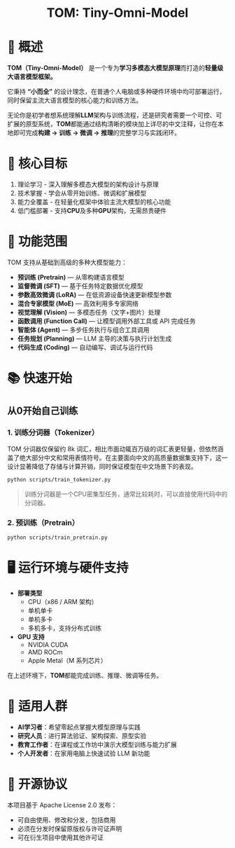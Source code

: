 <div align="center">
  <h1>TOM: Tiny-Omni-Model</h1>
</div>

# 📌 概述

**TOM（Tiny-Omni-Model）** 是一个专为**学习多模态大模型原理**而打造的**轻量级大语言模型框架。**

它秉持 **“小而全”** 的设计理念，在普通个人电脑或多种硬件环境中均可部署运行，同时保留主流大语言模型的核心能力和训练方法。

无论你是初学者想系统理解**LLM**架构与训练流程，还是研究者需要一个可控、可扩展的原型系统，**TOM**都能通过结构清晰的模块加上详尽的中文注释，让你在本地即可完成**构建 → 训练 → 微调 → 推理**的完整学习与实践闭环。

# 🎯 核心目标
1. 理论学习 - 深入理解多模态大模型的架构设计与原理
2. 技术掌握 - 学会从零开始训练、微调和扩展模型
3. 能力全覆盖 - 在轻量化框架中体验主流大模型的核心功能
4. 低门槛部署 - 支持**CPU**及多种**GPU**架构，无需昂贵硬件

# 🔑 功能范围

TOM 支持从基础到高级的多种大模型能力：
- **预训练 (Pretrain)** — 从零构建语言模型
- **监督微调 (SFT)** — 基于任务特定数据优化模型
- **参数高效微调 (LoRA)** — 在低资源设备快速更新模型参数
- **混合专家模型 (MoE)** — 高效利用多专家网络
- **视觉理解 (Vision)** — 多模态任务（文字+图片）处理
- **函数调用 (Function Call)** — 让模型调用外部工具或 API 完成任务
- **智能体 (Agent)** — 多步任务执行与组合工具调用
- **任务规划 (Planning)** — LLM 主导的决策与执行计划生成
- **代码生成 (Coding)** — 自动编写、调试与运行代码

# 📚 快速开始

## 从0开始自己训练

### 1. 训练分词器（Tokenizer）

TOM 分词器仅保留约 8k 词汇，相比市面动辄百万级的词汇表更轻量，但依然涵盖了绝大部分中文和常用表情符号。在主要面向中文的高质量数据集支持下，这一设计显著降低了存储与计算开销，同时保证模型在中文场景下的表现。

```bash
python scripts/train_tokenizer.py
```

> 训练分词器是一个CPU密集型任务，通常比较耗时，可以直接使用代码中的分词器。

### 2. 预训练（Pretrain）

```bash
python scripts/train_pretrain.py
```


# 🖥️ 运行环境与硬件支持

- **部署类型**
    - CPU（x86 / ARM 架构）
    - 单机单卡
    - 单机多卡
    - 多机多卡，支持分布式训练
- **GPU 支持**
    - NVIDIA CUDA
    - AMD ROCm
    - Apple Metal（M 系列芯片）

在上述环境下，**TOM**都能完成训练、推理、微调等任务。

# 👥 适用人群

- **AI学习者**：希望零起点掌握大模型原理与实践
- **研究人员**：进行算法验证、架构探索、原型实验
- **教育工作者**：在课程或工作坊中演示大模型训练与能力扩展
- **个人开发者**：在家用电脑上快速试验 LLM 新功能

# 📜 开源协议

本项目基于 Apache License 2.0 发布：
- 可自由使用、修改和分发，包括商用
- 必须在分发时保留原版权与许可证声明
- 可在衍生项目中使用其他许可证